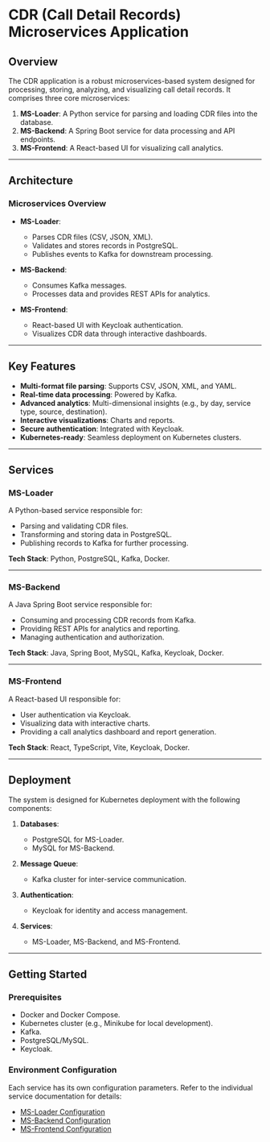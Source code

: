 # CDR (Call Detail Records) Microservices Application

## Overview

The CDR application is a robust microservices-based system designed for processing, storing, analyzing, and visualizing call detail records. It comprises three core microservices:

1. **MS-Loader**: A Python service for parsing and loading CDR files into the database.
2. **MS-Backend**: A Spring Boot service for data processing and API endpoints.
3. **MS-Frontend**: A React-based UI for visualizing call analytics.

---

## Architecture

### Microservices Overview

- **MS-Loader**: 
    - Parses CDR files (CSV, JSON, XML).
    - Validates and stores records in PostgreSQL.
    - Publishes events to Kafka for downstream processing.

- **MS-Backend**: 
    - Consumes Kafka messages.
    - Processes data and provides REST APIs for analytics.

- **MS-Frontend**: 
    - React-based UI with Keycloak authentication.
    - Visualizes CDR data through interactive dashboards.

---

## Key Features

- **Multi-format file parsing**: Supports CSV, JSON, XML, and YAML.
- **Real-time data processing**: Powered by Kafka.
- **Advanced analytics**: Multi-dimensional insights (e.g., by day, service type, source, destination).
- **Interactive visualizations**: Charts and reports.
- **Secure authentication**: Integrated with Keycloak.
- **Kubernetes-ready**: Seamless deployment on Kubernetes clusters.

---

## Services

### MS-Loader

A Python-based service responsible for:
- Parsing and validating CDR files.
- Transforming and storing data in PostgreSQL.
- Publishing records to Kafka for further processing.

**Tech Stack**: Python, PostgreSQL, Kafka, Docker.

---

### MS-Backend

A Java Spring Boot service responsible for:
- Consuming and processing CDR records from Kafka.
- Providing REST APIs for analytics and reporting.
- Managing authentication and authorization.

**Tech Stack**: Java, Spring Boot, MySQL, Kafka, Keycloak, Docker.

---

### MS-Frontend

A React-based UI responsible for:
- User authentication via Keycloak.
- Visualizing data with interactive charts.
- Providing a call analytics dashboard and report generation.

**Tech Stack**: React, TypeScript, Vite, Keycloak, Docker.

---

## Deployment

The system is designed for Kubernetes deployment with the following components:

1. **Databases**:
     - PostgreSQL for MS-Loader.
     - MySQL for MS-Backend.

2. **Message Queue**:
     - Kafka cluster for inter-service communication.

3. **Authentication**:
     - Keycloak for identity and access management.

4. **Services**:
     - MS-Loader, MS-Backend, and MS-Frontend.

---

## Getting Started

### Prerequisites

- Docker and Docker Compose.
- Kubernetes cluster (e.g., Minikube for local development).
- Kafka.
- PostgreSQL/MySQL.
- Keycloak.

### Environment Configuration

Each service has its own configuration parameters. Refer to the individual service documentation for details:

- [MS-Loader Configuration](https://github.com/Basma-90/Callnsights/tree/main/ms-loader/docs)
- [MS-Backend Configuration](https://github.com/Basma-90/Callnsights/blob/main/ms-backend/demo/README.md)
- [MS-Frontend Configuration](https://github.com/Basma-90/Callnsights/blob/main/ms-frontend/README.md)